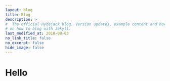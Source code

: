 ```yaml
---
layout: blog
title: Blog
description: >
#  The official Hydejack blog. Version updates, example content and how-to guides
# on how to blog with Jekyll.
last_modified_at: 2018-08-03
no_link_title: false
no_excerpt: false
hide_image: false
---
```


# Hello